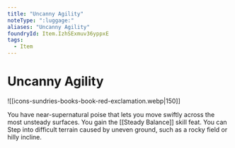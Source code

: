 ```yaml
---
title: "Uncanny Agility"
noteType: ":luggage:"
aliases: "Uncanny Agility"
foundryId: Item.IzhSExmuv36yppxE
tags:
  - Item
---
```


# Uncanny Agility
![[icons-sundries-books-book-red-exclamation.webp|150]]

You have near-supernatural poise that lets you move swiftly across the most unsteady surfaces. You gain the [[Steady Balance]] skill feat. You can Step into difficult terrain caused by uneven ground, such as a rocky field or hilly incline.
